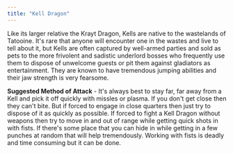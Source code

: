 ```yaml
---
title: "Kell Dragon"
---
```


Like its larger relative the Krayt Dragon, Kells are native to the wastelands of Tatooine. It's rare that anyone will encounter one in the wastes and live to tell about it, but Kells are often captured by well-armed parties and sold as pets to the more frivolent and sadistic underlord bosses who frequently use them to dispose of unwelcome guests or pit them against gladiators as entertainment. They are known to have tremendous jumping abilities and their jaw strength is very fearsome.

**Suggested Method of Attack** - It's always best to stay far, far away from a Kell and pick it off quickly with missles or plasma. If you don't get close then they can't bite. But if forced to engage in close quarters then just try to dispose of it as quickly as possible. If forced to fight a Kell Dragon without weapons then try to move in and out of range while getting quick shots in with fists. If there's some place that you can hide in while getting in a few punches at random that will help tremendously. Working with fists is deadly and time consuming but it can be done.